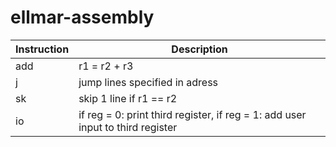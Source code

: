 # ellmar-assembly

Instruction | Description
-- | --
add | r1 = r2 + r3
j | jump lines specified in adress
sk | skip 1 line if r1 == r2
io | if reg = 0: print third register, if reg = 1: add user input to third register